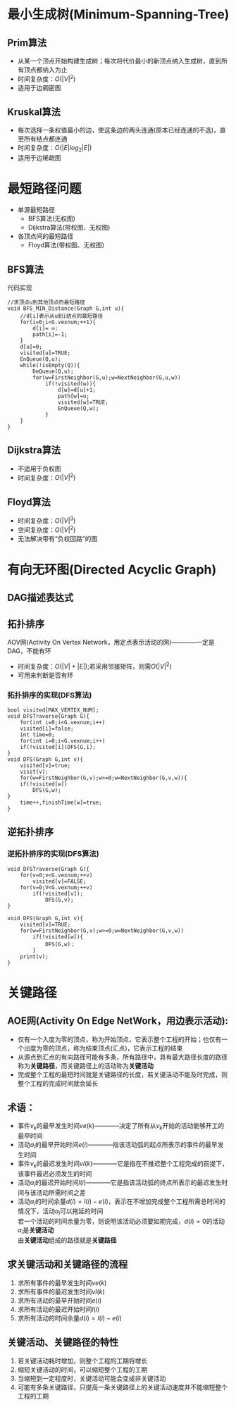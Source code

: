 # 最小生成树(Minimum-Spanning-Tree)

## Prim算法

- 从某一个顶点开始构建生成树；每次将代价最小的新顶点纳入生成树，直到所有顶点都纳入为止
- 时间复杂度：$`O(|V|^{2})`$
- 适用于边稠密图

## Kruskal算法

- 每次选择一条权值最小的边，使这条边的两头连通(原本已经连通的不选)，直至所有结点都连通
- 时间复杂度：$`O(|E|log_{2}|E|)`$
- 适用于边稀疏图

# 最短路径问题

- 单源最短路径
    - BFS算法(无权图)
    - Dijkstra算法(带权图、无权图)
- 各顶点间的最短路径
    - Floyd算法(带权图、无权图)

## BFS算法

代码实现

	//求顶点u到其他顶点的最短路径
    void BFS_MIN_Distance(Graph G,int u){
        //d[i]表示从u到i结点的最短路径
        for(i=0;i<G.vexnum;++1){
            d[i]= ∞;
            path[i]=-1;
        }
        d[u]=0;
        visited[u]=TRUE;
        EnQueue(Q,u);
        while(!isEmpty(Q)){
            DeQueue(Q,u);
            for(w=FirstNeighbor(G,u);w=NextNeighbor(G,u,w))
                if(!visited(w)){
                    d[w]=d[u]+1;
                    path[w]=u;
                    visited[w]=TRUE;
                    EnQueue(Q,w);
                }
        }
    }

## Dijkstra算法

- 不适用于负权图
- 时间复杂度：$`O(|V|^{2})`$

## Floyd算法

- 时间复杂度：$`O(|V|^{3})`$
- 空间复杂度：$`O(|V|^{2})`$
- 无法解决带有“负权回路”的图

# 有向无环图(Directed Acyclic Graph)

## DAG描述表达式

## 拓扑排序

AOV网(Activity On Vertex Network，用定点表示活动的网)————一定是DAG，不能有环


- 时间复杂度：$`O(|V|+|E|)`$;若采用邻接矩阵，则需$`O(|V|^{2})`$
- 可用来判断是否有环

### 拓扑排序的实现(DFS算法)

    bool visited[MAX_VERTEX_NUM];
    void DFSTraverse(Graph G){
        for(int i=0;i<G.vexnum;i++)
	    visited[i]=false;
        int time=0;
        for(int i=0;i<G.vexnum;i++)
	    if(!visited[i])DFS(G,i);
    }
    void DFS(Graph G,int v){
        visited[v]=true;
        visit(v);
        for(w=FirstNeighbor(G,v);w>=0;w=NextNeighbor(G,v,w)){
	    if(!visited[w])
     		DFS(G,w);
	}
        time++,finishTime[w]=true;
    }

## 逆拓扑排序

### 逆拓扑排序的实现(DFS算法)

    void DFSTraverse(Graph G){
        for(v=0;v<G.vexnum;++v)
            visited[v]=FALSE;
        for(v=0;V<G.vexnum;++v)
            if(!visited[v]);
                DFS(G,v);
    }

    void DFS(Graph G,int v){
        visited[v]=TRUE;
        for(w=FirstNeighbor(G,v);w>=0;w=NextNeighbor(G,v,w))
            if(!visited[w]){
                DFS(G,w)；
            }
        print(v);
    }

# 关键路径

AOE网(Activity On Edge NetWork，用边表示活动):
-
- 仅有一个入度为零的顶点，称为开始顶点，它表示整个工程的开始；也仅有一个出度为零的顶点，称为结束顶点(汇点)，它表示工程的结束
- 从源点到汇点的有向路径可能有多条，所有路径中，具有最大路径长度的路径称为**关键路径**，而关键路径上的活动称为**关键活动**
- 完成整个工程的最短时间就是关键路径的长度，若关键活动不能及时完成，则整个工程的完成时间就会延长

术语：
- 
- 事件$`v_{k}`$的最早发生时间$`ve(k)`$————决定了所有从$`v_{k}`$开始的活动能够开工的最早时间
- 活动$`a_{i}`$的最早开始时间$`e(i)`$————指该活动弧的起点所表示的事件的最早发生时间
- 事件$`v_{k}`$的最迟发生时间$`vl(k)`$————它是指在不推迟整个工程完成的前提下，该事件最迟必须发生的时间
- 活动$`a_{i}`$的最迟开始时间$`l(i)`$————它是指该活动弧的终点所表示的最迟发生时间与该活动所需时间之差
- 活动$`a_{i}`$的时间余量$`d(i)=l(i)-e(i)`$，表示在不增加完成整个工程所需总时间的情况下，活动$`a_{i}`$可以拖延的时间
  <br> 若一个活动的时间余量为零，则说明该活动必须要如期完成，$`d(i)=0`$的活动$`a_{i}`$是**关键活动**
  <br> 由**关键活动**组成的路径就是**关键路径**

求关键活动和关键路径的流程
-
1. 求所有事件的最早发生时间$`ve(k)`$
2. 求所有事件的最迟发生时间$`vl(k)`$
3. 求所有活动的最早开始时间$`e(i)`$
4. 求所有活动的最迟开始时间$`l(i)`$
5. 求所有活动的时间余量$`d(i)=l(i)-e(i)`$

关键活动、关键路径的特性
-
1. 若关键活动耗时增加，则整个工程的工期将增长
2. 缩短关键活动的时间，可以缩短整个工程的工期
3. 当缩短到一定程度时，关键活动可能会变成非关键活动
4. 可能有多条关键路径，只提高一条关键路径上的关键活动速度并不能缩短整个工程的工期











